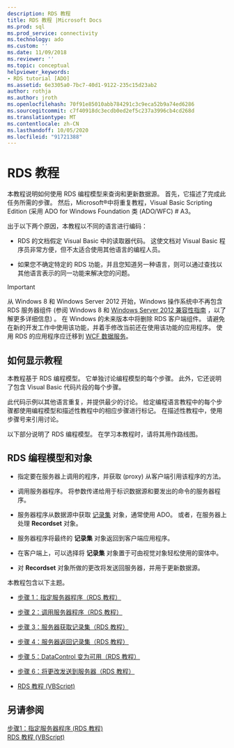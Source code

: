 ```yaml
---
description: RDS 教程
title: RDS 教程 |Microsoft Docs
ms.prod: sql
ms.prod_service: connectivity
ms.technology: ado
ms.custom: ''
ms.date: 11/09/2018
ms.reviewer: ''
ms.topic: conceptual
helpviewer_keywords:
- RDS tutorial [ADO]
ms.assetid: 6e3305a0-7bc7-40d1-9122-235c15d23ab2
author: rothja
ms.author: jroth
ms.openlocfilehash: 70f91e85010abb784291c3c9eca52b9a74ed6286
ms.sourcegitcommit: c7f40918dc3ecdb0ed2ef5c237a3996cb4cd268d
ms.translationtype: MT
ms.contentlocale: zh-CN
ms.lasthandoff: 10/05/2020
ms.locfileid: "91721388"
---
```

# <a name="rds-tutorial"></a>RDS 教程
本教程说明如何使用 RDS 编程模型来查询和更新数据源。 首先，它描述了完成此任务所需的步骤。 然后，Microsoft®中将重复教程，Visual Basic Scripting Edition (采用 ADO for Windows Foundation 类 (ADO/WFC) # A3。  
  
 出于以下两个原因，本教程以不同的语言进行编码：  
  
-   RDS 的文档假定 Visual Basic 中的读取器代码。 这使文档对 Visual Basic 程序员非常方便，但不太适合使用其他语言的编程人员。  
  
-   如果您不确定特定的 RDS 功能，并且您知道另一种语言，则可以通过查找以其他语言表示的同一功能来解决您的问题。  
  
> [!IMPORTANT]
>  从 Windows 8 和 Windows Server 2012 开始，Windows 操作系统中不再包含 RDS 服务器组件 (参阅 Windows 8 和 [Windows Server 2012 兼容性指南](https://www.microsoft.com/download/details.aspx?id=27416) ，以了解更多详细信息) 。 在 Windows 的未来版本中将删除 RDS 客户端组件。 请避免在新的开发工作中使用该功能，并着手修改当前还在使用该功能的应用程序。 使用 RDS 的应用程序应迁移到 [WCF 数据服务](/dotnet/framework/wcf/)。  
  
## <a name="how-the-tutorial-is-presented"></a>如何显示教程  
 本教程基于 RDS 编程模型。 它单独讨论编程模型的每个步骤。 此外，它还说明了包含 Visual Basic 代码片段的每个步骤。  
  
 此代码示例以其他语言重复，并提供最少的讨论。 给定编程语言教程中的每个步骤都使用编程模型和描述性教程中的相应步骤进行标记。 在描述性教程中，使用步骤号来引用讨论。  
  
 以下部分说明了 RDS 编程模型。 在学习本教程时，请将其用作路线图。  
  
## <a name="rds-programming-model-with-objects"></a>RDS 编程模型和对象  
  
-   指定要在服务器上调用的程序，并获取 (proxy) 从客户端引用该程序的方法。  
  
-   调用服务器程序。 将参数传递给用于标识数据源和要发出的命令的服务器程序。  
  
-   服务器程序从数据源中获取 [记录集](../../reference/ado-api/recordset-object-ado.md) 对象，通常使用 ADO。 或者，在服务器上处理 **Recordset** 对象。  
  
-   服务器程序将最终的 **记录集** 对象返回到客户端应用程序。  
  
-   在客户端上，可以选择将 **记录集** 对象置于可由视觉对象轻松使用的窗体中。  
  
-   对 **Recordset** 对象所做的更改将发送回服务器，并用于更新数据源。  
  
 本教程包含以下主题。  
  
-   [步骤 1：指定服务器程序（RDS 教程）](./step-1-specify-a-server-program-rds-tutorial.md)  
  
-   [步骤 2：调用服务器程序（RDS 教程）](./step-2-invoke-the-server-program-rds-tutorial.md)  
  
-   [步骤 3：服务器获取记录集（RDS 教程）](./step-3-server-obtains-a-recordset-rds-tutorial.md)  
  
-   [步骤 4：服务器返回记录集（RDS 教程）](./step-4-server-returns-the-recordset-rds-tutorial.md)  
  
-   [步骤 5：DataControl 变为可用（RDS 教程）](./step-5-datacontrol-is-made-usable-rds-tutorial.md)  
  
-   [步骤 6：将更改发送到服务器（RDS 教程）](./step-6-changes-are-sent-to-the-server-rds-tutorial.md)  
  
-   [RDS 教程 (VBScript)](./rds-tutorial-vbscript.md)  
  
## <a name="see-also"></a>另请参阅  
 [步骤1：指定服务器程序 (RDS 教程) ](./step-1-specify-a-server-program-rds-tutorial.md)   
 [RDS 教程 (VBScript)](./rds-tutorial-vbscript.md)